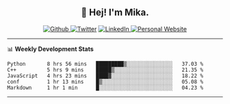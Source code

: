 <h2 align="center">👋 Hej! I'm Mika.</h2>
<p align="center">
  <a 
    href="https://github.com/jonas-mika" 
    target="_blank">
    <img 
      alt="Github" 
      src="https://img.shields.io/badge/GitHub-%2312100E.svg?&style=for-the-badge&logo=Github&logoColor=white"
    />
  </a> 
  <a href="https://www.instagram.com/mikasenghaas/" target="_blank"><img alt="Twitter" src="https://img.shields.io/badge/instagram-%231DA1F2.svg?&style=for-the-badge&logo=instagram&logoColor=white&color=red" /></a> 
  <a 
    href="https://www.linkedin.com/in/jonas-mika-senghaas/" 
    target="_blank">
    <img 
      alt="LinkedIn" 
      src="https://img.shields.io/badge/linkedin-%230077B5.svg?&style=for-the-badge&logo=linkedin&logoColor=white" 
    />
  </a> 
  <a 
    href="http://jonas-mika.de/" 
    target="_blank">
    <img 
      alt="Personal Website" 
      src="https://img.shields.io/endpoint?url=https%3A%2F%2Fjonas-mika.herokuapp.com%2Fbadge&color=grey&labelColor=grey" 
    />
  </a> 
</p>

-------

📊 **Weekly Development Stats**
<!--START_SECTION:waka-->
```text
Python       8 hrs 56 mins   █████████▒░░░░░░░░░░░░░░░   37.03 % 
C++          5 hrs 9 mins    █████▒░░░░░░░░░░░░░░░░░░░   21.35 % 
JavaScript   4 hrs 23 mins   ████▓░░░░░░░░░░░░░░░░░░░░   18.22 % 
conf         1 hr 13 mins    █▒░░░░░░░░░░░░░░░░░░░░░░░   05.08 % 
Markdown     1 hr 1 min      █░░░░░░░░░░░░░░░░░░░░░░░░   04.23 % 
```
<!--END_SECTION:waka-->

-------

